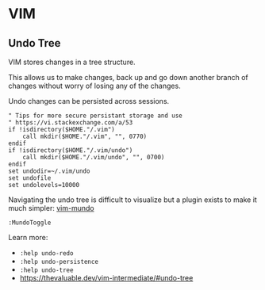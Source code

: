 # VIM

## Undo Tree

VIM stores changes in a tree structure.

This allows us to make changes, back up and go down another branch of changes
without worry of losing any of the changes.

Undo changes can be persisted across sessions.

```viml
" Tips for more secure persistant storage and use
" https://vi.stackexchange.com/a/53
if !isdirectory($HOME."/.vim")
    call mkdir($HOME."/.vim", "", 0770)
endif
if !isdirectory($HOME."/.vim/undo")
    call mkdir($HOME."/.vim/undo", "", 0700)
endif
set undodir=~/.vim/undo
set undofile
set undolevels=10000
```

Navigating the undo tree is difficult to visualize but a plugin exists to make
it much simpler: [vim-mundo](https://simnalamburt.github.io/vim-mundo/)

```viml
:MundoToggle
```

Learn more:
- `:help undo-redo`
- `:help undo-persistence`
- `:help undo-tree`
- https://thevaluable.dev/vim-intermediate/#undo-tree
